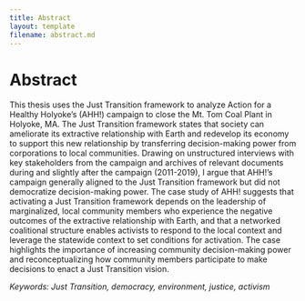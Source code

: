 ```yaml
---
title: Abstract
layout: template
filename: abstract.md
--- 
```

<h1>Abstract</h1>
<p>This thesis uses the Just Transition framework to analyze Action for a Healthy Holyoke’s (AHH!) campaign to close the Mt. Tom Coal Plant in Holyoke, MA. The Just Transition framework states that society can ameliorate its extractive relationship with Earth and redevelop its economy to support this new relationship by transferring decision-making power from corporations to local communities. Drawing on unstructured interviews with key stakeholders from the campaign and archives of relevant documents during and slightly after the campaign (2011-2019), I argue that AHH!’s campaign generally aligned to the Just Transition framework but did not democratize decision-making power. The case study of AHH! suggests that activating a Just Transition framework depends on the leadership of marginalized, local community members who experience the negative outcomes of the extractive relationship with Earth, and that a networked coalitional structure enables activists to respond to the local context and leverage the statewide context to set conditions for activation. The case highlights the importance of increasing community decision-making power and reconceptualizing how community members participate to make decisions to enact a Just Transition vision.</p> 
	<i> Keywords: Just Transition, democracy, environment, justice, activism</i>
